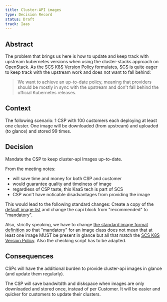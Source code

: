 ```yaml
---
title: Cluster-API images
type: Decision Record
status: Draft
track: Iaas
---
```


<!---
This is a template striving to provide a starting point for
creating a decision record adhering to scs-0001.
Replace at least all text in the sections not marked as OPTIONAL.
See https://github.com/SovereignCloudStack/standards/blob/main/Standards/scs-0001-v1-sovereign-cloud-standards.md
--->

## Abstract

The problem that brings us here is how to update and keep track with upstream kubernetes versions when using the cluster-stacks approach on OpenStack. As the [SCS K8S Version Policy](https://docs.scs.community/standards/scs-0210-v2-k8s-version-policy#motivation) formulates, SCS is quite eager to keep track with the upstream work and does not want to fall behind:

> We want to achieve an up-to-date policy, meaning that providers should be mostly in sync with the upstream and don't fall behind the official Kubernetes releases.

## Context

The following scenario: 1 CSP with 100 customers each deploying at least one cluster.
One image will be downloaded (from upstream) and uploaded (to glance) and stored 99 times.

## Decision

Mandate the CSP to keep cluster-api Images up-to-date.

From the meeting notes:

- will save time and money for both CSP and customer
- would guarantee quality and timelness of image
- regardless of CSP taste, this KaaS tech is part of SCS
- CSP won't have noticable disadvantages from providing the image

This would lead to the following standard changes:
Create a copy of the [default image list](https://github.com/SovereignCloudStack/standards/blob/main/Tests/iaas/scs-0104-v1-images.yaml) and change the capi block from "recommended" to "mandatory".

Also, strictly speaking, we have to change [the standard image format definition](https://github.com/SovereignCloudStack/standards/blob/main/Standards/scs-0104-v1-standard-images.md#image-specification-class-of-images) so that "mandatory" for an image class does not mean that at least one image MUST be present in glance but all that match the [SCS K8S Version Policy](https://docs.scs.community/standards/scs-0210-v2-k8s-version-policy#motivation). Also the checking script has to be adapted.

## Consequences

CSPs will have the additional burden to provide cluster-api images in glance (and update them regularly).

The CSP will save bandwitdth and diskspace when images are only downloaded and stored once, instead of per Customer.
It will be easier and quicker for customers to update their clusters.

